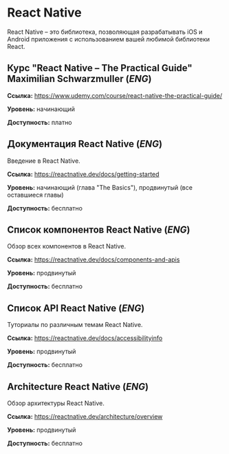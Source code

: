 # React Native

React Native – это библиотека, позволяющая разрабатывать iOS и Android приложения с использованием вашей любимой библиотеки React.

## Курс "React Native – The Practical Guide" Maximilian Schwarzmuller (*ENG*)

**Ссылка:** https://www.udemy.com/course/react-native-the-practical-guide/

**Уровень:** начинающий

**Доступность:** платно

## Документация React Native (*ENG*)

Введение в React Native.

**Ссылка:** https://reactnative.dev/docs/getting-started

**Уровень:** начинающий (глава "The Basics"), продвинутый (все оставшиеся главы)

**Доступность:** бесплатно

## Список компонентов React Native (*ENG*)

Обзор всех компонентов в React Native.

**Ссылка:** https://reactnative.dev/docs/components-and-apis

**Уровень:** продвинутый

**Доступность:** бесплатно

## Список API React Native (*ENG*)

Туториалы по различным темам React Native.

**Ссылка:** https://reactnative.dev/docs/accessibilityinfo

**Уровень:** продвинутый

**Доступность:** бесплатно

## Architecture React Native (*ENG*)

Обзор архитектуры React Native.

**Ссылка:** https://reactnative.dev/architecture/overview

**Уровень:** продвинутый

**Доступность:** бесплатно